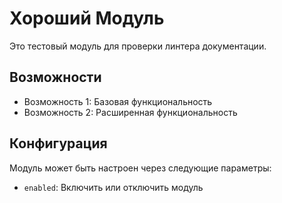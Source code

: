 # Хороший Модуль

Это тестовый модуль для проверки линтера документации.

## Возможности

- Возможность 1: Базовая функциональность
- Возможность 2: Расширенная функциональность

## Конфигурация

Модуль может быть настроен через следующие параметры:

- `enabled`: Включить или отключить модуль
